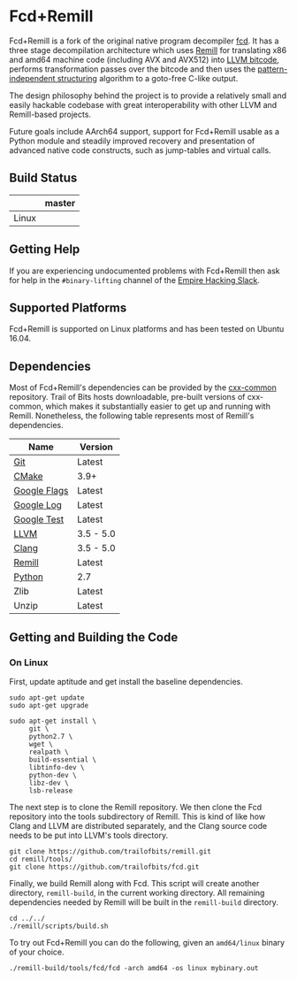 # Fcd+Remill

Fcd+Remill is a fork of the original native program decompiler [fcd](http://zneak.github.io/fcd/). It has a three stage decompilation architecture which uses [Remill](https://github.com/trailofbits/remill) for translating x86 and amd64 machine code (including AVX and AVX512) into [LLVM bitcode](http://llvm.org/docs/LangRef.html), performs transformation passes over the bitcode and then uses the [pattern-independent structuring](https://github.com/trailofbits/fcd/blob/master/docs/NoMoreGotos.pdf) algorithm to a goto-free C-like output.

The design philosophy behind the project is to provide a relatively small and easily hackable codebase with great interoperability with other LLVM and Remill-based projects.

Future goals include AArch64 support, support for Fcd+Remill usable as a Python module and steadily improved recovery and presentation of advanced native code constructs, such as jump-tables and virtual calls.

## Build Status

|       | master |
| ----- | ------ |
| Linux |        |

## Getting Help

If you are experiencing undocumented problems with Fcd+Remill then ask for help in the `#binary-lifting` channel of the [Empire Hacking Slack](https://empireslacking.herokuapp.com/).

## Supported Platforms

Fcd+Remill is supported on Linux platforms and has been tested on Ubuntu 16.04.

## Dependencies

Most of Fcd+Remill's dependencies can be provided by the [cxx-common](https://github.com/trailofbits/cxx-common) repository. Trail of Bits hosts downloadable, pre-built versions of cxx-common, which makes it substantially easier to get up and running with Remill. Nonetheless, the following table represents most of Remill's dependencies.

| Name | Version | 
| ---- | ------- |
| [Git](https://git-scm.com/) | Latest |
| [CMake](https://cmake.org/) | 3.9+ |
| [Google Flags](https://github.com/google/glog) | Latest |
| [Google Log](https://github.com/google/glog) | Latest |
| [Google Test](https://github.com/google/googletest) | Latest |
| [LLVM](http://llvm.org/) | 3.5 - 5.0 |
| [Clang](http://clang.llvm.org/) | 3.5 - 5.0 |
| [Remill](https://github.com/trailofbits/remill) | Latest |
| [Python](https://www.python.org/) | 2.7 |
| Zlib | Latest |
| Unzip | Latest |

## Getting and Building the Code

### On Linux

First, update aptitude and get install the baseline dependencies.

```shell
sudo apt-get update
sudo apt-get upgrade

sudo apt-get install \
     git \
     python2.7 \
     wget \
     realpath \
     build-essential \
     libtinfo-dev \
     python-dev \
     libz-dev \
     lsb-release
```

The next step is to clone the Remill repository. We then clone the Fcd repository into the tools subdirectory of Remill. This is kind of like how Clang and LLVM are distributed separately, and the Clang source code needs to be put into LLVM's tools directory.

```shell
git clone https://github.com/trailofbits/remill.git
cd remill/tools/
git clone https://github.com/trailofbits/fcd.git
```

Finally, we build Remill along with Fcd. This script will create another directory, `remill-build`, in the current working directory. All remaining dependencies needed by Remill will be built in the `remill-build` directory.

```shell
cd ../../
./remill/scripts/build.sh
```

To try out Fcd+Remill you can do the following, given an `amd64/linux` binary of your choice.

```shell
./remill-build/tools/fcd/fcd -arch amd64 -os linux mybinary.out
```
